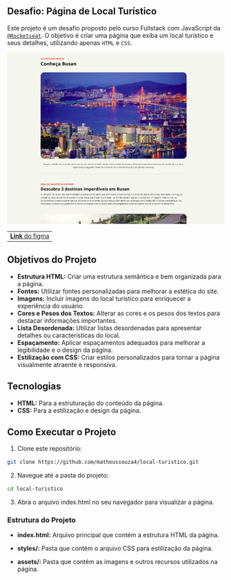 ## Desafio: Página de Local Turístico

Este projeto é um desafio proposto pelo curso Fullstack com JavaScript da [`@Rocketseat`](https://rocketseat.com.br). O objetivo é criar uma página que exiba um local turístico e seus detalhes, utilizando apenas `HTML` e `CSS`.

![Imagem pro jeto](./assets/.github/project.png)

<table align="center">
<tr>
  <td><a href=""><strong>Link</strong> do figma</a></td>
</tr>
</table>

## Objetivos do Projeto
- **Estrutura HTML:** Criar uma estrutura semântica e bem organizada para a página.
- **Fontes:** Utilizar fontes personalizadas para melhorar a estética do site.
- **Imagens:** Incluir imagens do local turístico para enriquecer a experiência do usuário.
- **Cores e Pesos dos Textos:** Alterar as cores e os pesos dos textos para destacar informações importantes.
- **Lista Desordenada:** Utilizar listas desordenadas para apresentar detalhes ou características do local.
- **Espaçamento:** Aplicar espaçamentos adequados para melhorar a legibilidade e o design da página.
- **Estilização com CSS:** Criar estilos personalizados para tornar a página visualmente atraente e responsiva.

## Tecnologias
- **HTML:** Para a estruturação do conteúdo da página.
- **CSS:** Para a estilização e design da página.

## Como Executar o Projeto

1. Clone este repositório:
```bash
git clone https://github.com/matheussouza4/local-turistico.git
```
2. Navegue até a pasta do projeto:
```bash
cd local-turistico
```
3. Abra o arquivo index.html no seu navegador para visualizar a página.

### Estrutura do Projeto

- **index.html:** Arquivo principal que contém a estrutura HTML da página.

- **styles/:** Pasta que contém o arquivo CSS para estilização da página.

- **assets/:** Pasta que contém as imagens e outros recursos utilizados na página.
